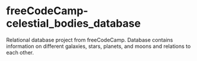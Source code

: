 # freeCodeCamp-celestial_bodies_database
Relational database project from freeCodeCamp. Database contains information on different galaxies, stars, planets, and moons and relations to each other.

